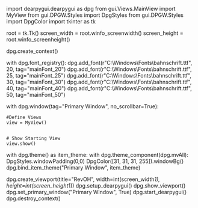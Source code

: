 import dearpygui.dearpygui as dpg
from gui.Views.MainView import MyView
from gui.DPGW.Styles import DpgStyles
from gui.DPGW.Styles import DpgColor
import tkinter as tk


root = tk.Tk()
screen_width = root.winfo_screenwidth()
screen_height = root.winfo_screenheight()

dpg.create_context()

with dpg.font_registry():
    dpg.add_font(r"C:\Windows\Fonts\bahnschrift.ttf", 20, tag="mainFont_20")
    dpg.add_font(r"C:\Windows\Fonts\bahnschrift.ttf", 25, tag="mainFont_25")
    dpg.add_font(r"C:\Windows\Fonts\bahnschrift.ttf", 30, tag="mainFont_30")
    dpg.add_font(r"C:\Windows\Fonts\bahnschrift.ttf", 40, tag="mainFont_40")
    dpg.add_font(r"C:\Windows\Fonts\bahnschrift.ttf", 50, tag="mainFont_50")

with dpg.window(tag="Primary Window", no_scrollbar=True):
    
    #Define Views
    view = MyView()


    # Show Starting View
    view.show()


with dpg.theme() as item_theme:
    with dpg.theme_component(dpg.mvAll):
        DpgStyles.windowPadding(0,0)
        DpgColor([31, 31, 31, 255]).windowBg()
dpg.bind_item_theme("Primary Window", item_theme)

dpg.create_viewport(title="RevOH", width=int(screen_width*1), height=int(screen_height*1))
dpg.setup_dearpygui()
dpg.show_viewport()
dpg.set_primary_window("Primary Window", True)
dpg.start_dearpygui()
dpg.destroy_context()


